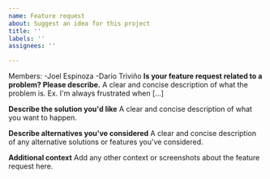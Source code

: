 ```yaml
---
name: Feature request
about: Suggest an idea for this project
title: ''
labels: ''
assignees: ''

---
```


Members:
-Joel Espinoza
-Dario Triviño
**Is your feature request related to a problem? Please describe.**
A clear and concise description of what the problem is. Ex. I'm always frustrated when [...]

**Describe the solution you'd like**
A clear and concise description of what you want to happen.

**Describe alternatives you've considered**
A clear and concise description of any alternative solutions or features you've considered.

**Additional context**
Add any other context or screenshots about the feature request here.
